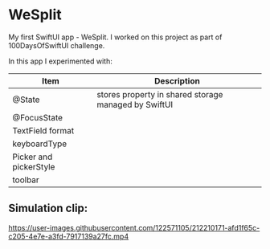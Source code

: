 # WeSplit

My first SwiftUI app - WeSplit. I worked on this project as part of 100DaysOfSwiftUI challenge.

In this app I experimented with: 

Item  | Description
------------- | -------------
@State  | stores property in shared storage managed by SwiftUI
@FocusState  |  
TextField format | 
keyboardType | 
Picker and pickerStyle | 
toolbar | 

## Simulation clip:

https://user-images.githubusercontent.com/122571105/212210171-afd1f65c-c205-4e7e-a3fd-7917139a27fc.mp4
